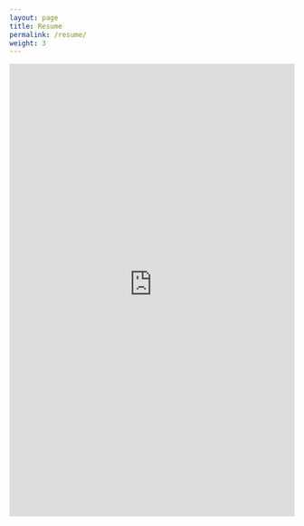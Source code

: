 ```yaml
---
layout: page
title: Resume
permalink: /resume/
weight: 3
---
```


<embed src="https://ivanovmandevivan.github.io/assets/resume_cv.pdf" type="application/pdf" width="100%" height="800px" />

